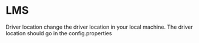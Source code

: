 # LMS
 
Driver location
 change the driver location in your local machine.
 The driver location should go in the config.properties
 
 